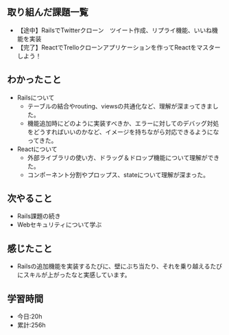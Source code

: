 ## 取り組んだ課題一覧
-  【途中】RailsでTwitterクローン　ツイート作成、リプライ機能、いいね機能を実装
-  【完了】ReactでTrelloクローンアプリケーションを作ってReactをマスターしよう！

## わかったこと
- Railsについて
  - テーブルの結合やrouting、viewsの共通化など、理解が深まってきました。
  - 機能追加時にどのように実装すべきか、エラーに対してのデバッグ対処をどうすればいいのかなど、イメージを持ちながら対応できるようになってきた。
- Reactについて
  - 外部ライブラリの使い方、ドラッグ＆ドロップ機能について理解ができた。
  - コンポーネント分割やプロップス、stateについて理解が深まった。

## 次やること
- Rails課題の続き
- Webセキュリティについて学ぶ

## 感じたこと
- Railsの追加機能を実装するたびに、壁にぶち当たり、それを乗り越えるたびにスキルが上がったなと実感しています。
## 学習時間
- 今日:20h
- 累計:256h
